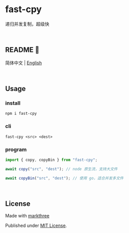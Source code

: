 # fast-cpy

递归并发复制，超级快

<br />

## README 🦉

简体中文 | [English](./README.md)

<br />

## Usage

### install

```shell
npm i fast-cpy
```

### cli

```shell
fast-cpy <src> <dest>
```

### program

```ts
import { copy, copyBin } from "fast-cpy";

await copy("src", "dest"); // node 原生流，支持大文件

await copyBin("src", "dest"); // 使用 go，适合并发多文件
```

<br />

## License

Made with [markthree](https://github.com/markthree)

Published under [MIT License](./LICENSE).
